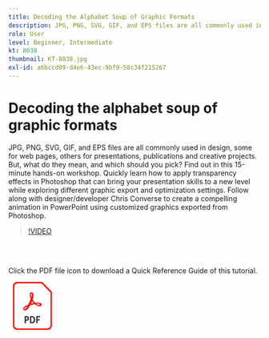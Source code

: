 ```yaml
---
title: Decoding the Alphabet Soup of Graphic Formats
description: JPG, PNG, SVG, GIF, and EPS files are all commonly used in design, some for web pages, others for presentations, publications and creative projects. But what do they mean, and which should you pick?
role: User
level: Beginner, Intermediate
kt: 8038
thumbnail: KT-8038.jpg
exl-id: a6bccd09-d4e6-43ec-9bf9-58c34f215267
---
```

# Decoding the alphabet soup of graphic formats

JPG, PNG, SVG, GIF, and EPS files are all commonly used in design, some for web pages, others for presentations, publications and creative projects. But, what do they mean, and which should you pick? Find out in this 15-minute hands-on workshop. Quickly learn how to apply transparency effects in Photoshop that can bring your presentation skills to a new level while exploring different graphic export and optimization settings. Follow along with designer/developer Chris Converse to create a compelling animation in PowerPoint using customized graphics exported from Photoshop.

>[!VIDEO](https://video.tv.adobe.com/v/333805?hidetitle=true)

<br>&nbsp;

Click the PDF file icon to download a Quick Reference Guide of this tutorial.

[![PDF File Icon](../assets/acrobat_PDF_96.png)](../quick-reference/Decodingthealphabetsoupofgraphicformats.pdf)
